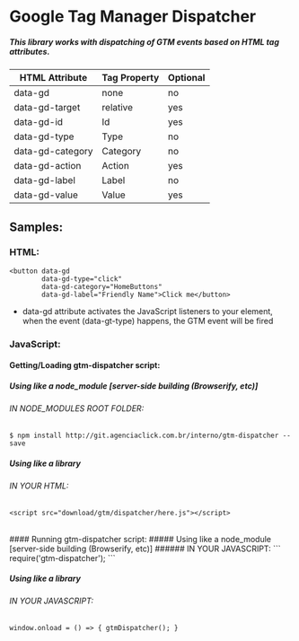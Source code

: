 # Google Tag Manager Dispatcher

##### This library works with dispatching of GTM events based on HTML tag attributes.

| HTML Attribute | Tag Property | Optional |
| ------------------ | --------------- | ----------|
|   data-gd          |      none       |    no     |
|   data-gd-target   |      relative   |    yes    |
|   data-gd-id       |      Id         |    yes    |
|   data-gd-type     |      Type       |    no     |
|   data-gd-category |      Category   |    no     |
|   data-gd-action   |      Action     |    yes    |
|   data-gd-label    |      Label      |    no     |
|   data-gd-value    |      Value      |    yes    |

## Samples:

### HTML: 

```
<button data-gd 
        data-gd-type="click" 
        data-gd-category="HomeButtons" 
        data-gd-label="Friendly Name">Click me</button>
```

* data-gd attribute activates the JavaScript listeners to your element, when the event (data-gt-type) happens, the GTM event will be fired

### JavaScript:

#### Getting/Loading gtm-dispatcher script:
##### Using like a node_module [server-side building (Browserify, etc)]
###### IN NODE_MODULES ROOT FOLDER:
```
$ npm install http://git.agenciaclick.com.br/interno/gtm-dispatcher --save
```

##### Using like a library
###### IN YOUR HTML:
```
<script src="download/gtm/dispatcher/here.js"></script>
``` 
<br>
#### Running gtm-dispatcher script:
##### Using like a node_module [server-side building (Browserify, etc)]
###### IN YOUR JAVASCRIPT:
```
require('gtm-dispatcher');
```

##### Using like a library
###### IN YOUR JAVASCRIPT:
```
window.onload = () => { gtmDispatcher(); }
```
